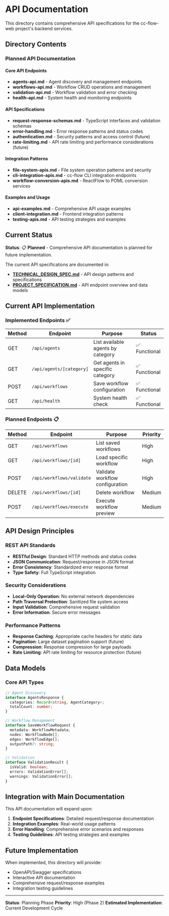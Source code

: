 # API Documentation

This directory contains comprehensive API specifications for the cc-flow-web project's backend services.

## Directory Contents

### Planned API Documentation

#### Core API Endpoints
- **agents-api.md** - Agent discovery and management endpoints
- **workflows-api.md** - Workflow CRUD operations and management
- **validation-api.md** - Workflow validation and error checking
- **health-api.md** - System health and monitoring endpoints

#### API Specifications
- **request-response-schemas.md** - TypeScript interfaces and validation schemas
- **error-handling.md** - Error response patterns and status codes
- **authentication.md** - Security patterns and access control (future)
- **rate-limiting.md** - API rate limiting and performance considerations (future)

#### Integration Patterns
- **file-system-apis.md** - File system operation patterns and security
- **cli-integration-apis.md** - cc-flow CLI integration endpoints
- **workflow-conversion-apis.md** - ReactFlow to POML conversion services

#### Examples and Usage
- **api-examples.md** - Comprehensive API usage examples
- **client-integration.md** - Frontend integration patterns
- **testing-apis.md** - API testing strategies and examples

## Current Status

**Status**: 📋 **Planned** - Comprehensive API documentation is planned for future implementation.

The current API specifications are documented in:
- **[TECHNICAL_DESIGN_SPEC.md](../TECHNICAL_DESIGN_SPEC.md)** - API design patterns and specifications
- **[PROJECT_SPECIFICATION.md](../PROJECT_SPECIFICATION.md)** - API endpoint overview and data models

## Current API Implementation

### Implemented Endpoints ✅

| Method | Endpoint | Purpose | Status |
|--------|----------|---------|--------|
| GET | `/api/agents` | List available agents by category | ✅ Functional |
| GET | `/api/agents/[category]` | Get agents in specific category | ✅ Functional |
| POST | `/api/workflows` | Save workflow configuration | ✅ Functional |
| GET | `/api/health` | System health check | ✅ Functional |

### Planned Endpoints 📋

| Method | Endpoint | Purpose | Priority |
|--------|----------|---------|----------|
| GET | `/api/workflows` | List saved workflows | High |
| GET | `/api/workflows/[id]` | Load specific workflow | High |
| POST | `/api/workflows/validate` | Validate workflow configuration | High |
| DELETE | `/api/workflows/[id]` | Delete workflow | Medium |
| POST | `/api/workflows/execute` | Execute workflow preview | Medium |

## API Design Principles

### REST API Standards
- **RESTful Design**: Standard HTTP methods and status codes
- **JSON Communication**: Request/response in JSON format
- **Error Consistency**: Standardized error response format
- **Type Safety**: Full TypeScript integration

### Security Considerations
- **Local-Only Operation**: No external network dependencies
- **Path Traversal Protection**: Sanitized file system access
- **Input Validation**: Comprehensive request validation
- **Error Information**: Secure error messages

### Performance Patterns
- **Response Caching**: Appropriate cache headers for static data
- **Pagination**: Large dataset pagination support (future)
- **Compression**: Response compression for large payloads
- **Rate Limiting**: API rate limiting for resource protection (future)

## Data Models

### Core API Types
```typescript
// Agent Discovery
interface AgentsResponse {
  categories: Record<string, AgentCategory>;
  totalCount: number;
}

// Workflow Management
interface SaveWorkflowRequest {
  metadata: WorkflowMetadata;
  nodes: WorkflowNode[];
  edges: WorkflowEdge[];
  outputPath?: string;
}

// Validation
interface ValidationResult {
  isValid: boolean;
  errors: ValidationError[];
  warnings: ValidationError[];
}
```

## Integration with Main Documentation

This API documentation will expand upon:

1. **Endpoint Specifications**: Detailed request/response documentation
2. **Integration Examples**: Real-world usage patterns
3. **Error Handling**: Comprehensive error scenarios and responses
4. **Testing Guidelines**: API testing strategies and examples

## Future Implementation

When implemented, this directory will provide:
- OpenAPI/Swagger specifications
- Interactive API documentation
- Comprehensive request/response examples
- Integration testing guidelines

---

**Status**: Planning Phase
**Priority**: High (Phase 2)
**Estimated Implementation**: Current Development Cycle